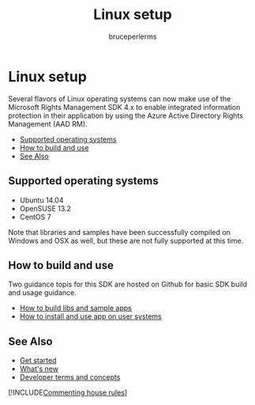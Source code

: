 ﻿---
title: Linux setup 
description: Several flavors of Linux operating systems can now use Rights Management SDK 4.x.
keywords:
author: bruceperlerms
ms.author: bruceper
manager: mbaldwin
ms.date: 02/23/2017
ms.topic: article
ms.prod:
ms.service: information-protection
ms.technology: techgroup-identity
ms.assetid: A348541C-17E0-4024-BF97-84B0099B0E69
audience: developer
ms.reviewer: kartikk
ms.suite: ems
---

# Linux setup

Several flavors of Linux operating systems can now make use of the Microsoft Rights Management SDK 4.x to enable integrated information protection in their application by using the Azure Active Directory Rights Management (AAD RM).

- [Supported operating systems](#supported-operating-systems)
- [How to build and use](#how-to-build-and-use)
- [See Also](#see-also)

## Supported operating systems

- Ubuntu 14.04
- OpenSUSE 13.2
- CentOS 7

Note that libraries and samples have been successfully compiled on Windows and OSX as well, but these are not fully supported at this time.
 
## How to build and use

Two guidance topis for this SDK are hosted on Github for basic SDK build and usage guidance.

- [How to build libs and sample apps](https://github.com/AzureAD/rms-sdk-for-cpp/blob/master/docs/how_to_build_it.md)
- [How to install and use app on user systems](https://github.com/AzureAD/rms-sdk-for-cpp/blob/master/docs/how_to_use_it.md)

## See Also

- [Get started](get-started.md)
- [What's new](release-notes.md)
- [Developer terms and concepts](core-concepts.md)

[!INCLUDE[Commenting house rules](../includes/houserules.md)]